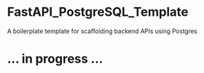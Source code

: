 # FastAPI_PostgreSQL_Template
A boilerplate template for scaffolding backend APIs using Postgres

# ... in progress ...